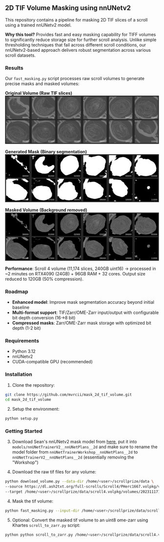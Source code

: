 ## 2D TIF Volume Masking using nnUNetv2

This repository contains a pipeline for masking 2D TIF slices of a scroll using a trained nnUNetv2 model.

**Why this tool?** Provides fast and easy masking capability for TIFF volumes to significantly reduce storage size for
further scroll analysis. Unlike simple thresholding techniques that fail across different scroll conditions, our
nnUNetv2-based approach delivers robust segmentation across various scroll datasets.

### Results

Our `fast_masking.py` script processes raw scroll volumes to generate precise masks and masked volumes:

**Original Volume (Raw TIF slices)**
![Original](assets/scroll4.png)


**Generated Mask (Binary segmentation)**
![Mask](assets/scroll4_mask_only.png)

**Masked Volume (Background removed)**
![Masked](assets/scroll4_masked.png)


**Performance**: Scroll 4 volume (11,174 slices, 240GB uint16) → processed in ~2 minutes on RTX4090 (24GB) + 96GB RAM +
32 cores. Output size reduced to 120GB (50% compression).

### Roadmap

- **Enhanced model**: Improve mask segmentation accuracy beyond initial baseline
- **Multi-format support**: TIF/Zarr/OME-Zarr input/output with configurable bit depth conversion (16→8 bit)
- **Compressed masks**: Zarr/OME-Zarr mask storage with optimized bit depth (1-2 bit)

### Requirements

- Python 3.12
- nnUNetv2
- CUDA-compatible GPU (recommended)

### Installation

1. Clone the repository:

```bash
git clone https://github.com/mvrcii/mask_2d_tif_volume.git
cd mask_2d_tif_volume
```

2. Setup the environment:

```bash
python setup.py
```

### Getting Started

3. Download Sean's nnUNetv2 mask model
   from [here](https://dl.ash2txt.org/community-uploads/bruniss/nnunet_models/nnUNet_results/Dataset082_scrollmask2/nnUNetTrainerWorkshop__nnUNetPlans__2d/),
   put it into `models/nnUNetTrainerV2__nnUNetPlans__2d` and make sure to rename the model folder from
   `nnUNetTrainerWorkshop__nnUNetPlans__2d` to `nnUNetTrainerV2__nnUNetPlans__2d` (essentially removing the "Workshop")

3. Download the raw tif files for any volume:

```bash
python download_volume.py --data-dir /home/<user>/scrollprize/data \
--source https://dl.ash2txt.org/full-scrolls/Scroll4/PHerc1667.volpkg/volumes/20231117161658 \
--target /home/<user>/scrollprize/data/scroll4.volpkg/volumes/20231117161658
```

4. Mask the tif volume:

```bash
python fast_masking.py --input-dir /home/<user>/scrollprize/data/scroll4.volpkg/volumes/20231117161658
```

5. Optional: Convert the masked tif volume to an uint8 ome-zarr using Khartes `scroll_to_zarr.py` script:

```bash
python python scroll_to_zarr.py /home/<user>/scrollprize/data/scroll4.volpkg/volumes/20231117161658_masked /home/<user>/scrollprize/data/scroll4.volpkg/volumes/20231117161658_masked_uint8.zarr --obytes 1
```